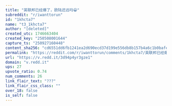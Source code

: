 ```yaml
---
title: "英联邦已经爆了，欧陆还远吗😁"
subreddit: "r/iwanttorun"
id: "1khcta7"
name: "t3_1khcta7"
author: "[deleted]"
created_utc: 1746663404
created_key: "250508001644"
capture_ts: "250927160448"
content_sha256: "cd6551dd6fb1241ea2d690ecd37d199e556db8b157b4a6c1b0bafedf4e91e0a6"
permalink: "https://reddit.com/r/iwanttorun/comments/1khcta7/英联邦已经爆了欧陆还远吗/"
url: "https://v.redd.it/3d94p4yr3gze1"
domain: "v.redd.it"
ups: 27
upvote_ratio: 0.74
num_comments: 26
link_flair_text: "???"
link_flair_css_class: ""
over_18: false
is_self: false
---
```


